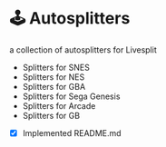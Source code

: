 # :joystick: Autosplitters

a collection of autosplitters for Livesplit

- Splitters for SNES
- Splitters for NES
- Splitters for GBA
- Splitters for Sega Genesis
- Splitters for Arcade
- Splitters for GB
- [x] Implemented README.md
